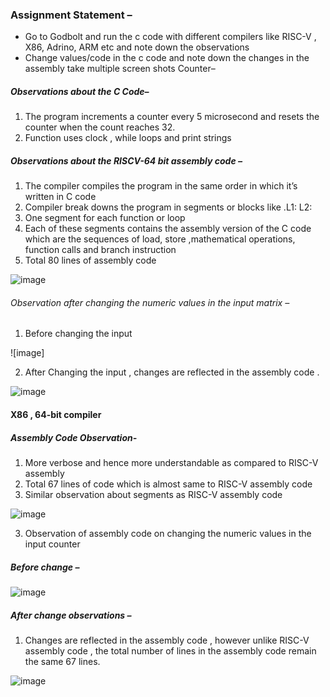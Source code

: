 ### Assignment Statement – 
-	Go to Godbolt and run the c code with different compilers like RISC-V , X86, Adrino, ARM etc and note down the observations
-	Change values/code in the c code and note down the changes in the assembly take multiple screen shots
Counter– 

##### Observations about the C Code– 
1.	The program increments a counter every 5 microsecond and resets the counter when the count reaches 32. 
2.	Function  uses clock , while loops and print strings 

##### Observations about the RISCV-64 bit assembly code – 
1.	The compiler compiles the program in the same order in which it’s written in C code
2.	Compiler break downs the program in segments or blocks like .L1: L2: 
3.	One segment for each function or loop 
4.	Each of these segments contains the assembly version of the C code which are the sequences of load, store ,mathematical operations, function calls and branch instruction 
5.	Total 80 lines of assembly code

![image]()

 
 ###### Observation after changing the numeric values in the input matrix – 
1.	Before changing the input

   ![image]


2.	After Changing the input , changes are reflected in the assembly code .

   ![image](https://github.com/jaya117/RISCV-HDP/assets/139655462/925f60ca-558c-4845-8609-c705e164399f)

 




#### X86 , 64-bit compiler
##### Assembly Code Observation- 
1.	More verbose  and hence more understandable as compared to RISC-V  assembly
2.	Total 67 lines of code which is almost same to RISC-V assembly code
3.	Similar observation about segments as RISC-V assembly code 
  
![image](https://github.com/jaya117/RISCV-HDP/assets/139655462/0a330f5c-4af9-4271-843c-7e76f13f04d4)


3.	Observation of assembly code on changing the numeric values in the input counter
##### Before change – 

 ![image](https://github.com/jaya117/RISCV-HDP/assets/139655462/220d094b-6f82-43e8-ba29-8a4a6f6f2193)


 ##### After change observations –
1.	Changes are reflected in the assembly code , however unlike RISC-V assembly code , the total number of lines in the assembly code remain the same 67 lines.

 ![image](https://github.com/jaya117/RISCV-HDP/assets/139655462/89f24577-26bc-4db4-b5e7-48604b17d851)



